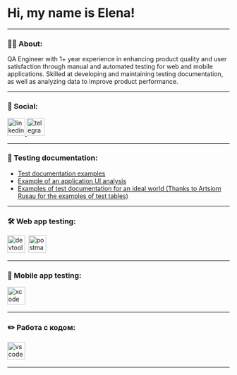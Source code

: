 # Hi, my name is Elena!

---

### 👨‍💻 About:

QA Engineer with 1+ year experience in enhancing product quality and user satisfaction through manual and automated testing for web and mobile applications. Skilled at developing and maintaining testing documentation, as well as analyzing data to improve product performance. 

---
### 🤝 Social:

  <div id="badges">
    <a href="https://www.https://www.linkedin.com/in/elena-cherezova/" target="_blank">
      <img src="https://cdn-icons-png.flaticon.com/512/2504/2504799.png" width="40" height="40" alt="linkedin" />
    </a>
    <a href="https://t.me/ghost_anyways" target="_blank">
      <img src="https://cdn-icons-png.flaticon.com/512/2111/2111646.png" width="40" height="40" alt="telegram" />
    </a>
  </div>

---

### 📁 Testing documentation:

- [Test documentation examples](https://docs.google.com/document/d/1LqWpQhVcu-0AXbTfV7kWMe4nwD9kd7UWQTCZqx5A0XQ/edit?usp=sharing)
- [Example of an application UI analysis](https://docs.google.com/spreadsheets/d/1VoOd0Sm7wrDGb2MmwzJd7UqbZid6RAalMSQcrZjcq8o/edit?usp=sharing)
- [Examples of test documentation for an ideal world (Thanks to Artsiom Rusau for the examples of test tables)](https://docs.google.com/spreadsheets/d/1pb4TN13qzDcE3LvKjUdGbqvUP06yV2KT5C7oC5zWkLU/edit?usp=sharing)

---

### 🛠 Web app testing:

<div>
  <img src="https://d33wubrfki0l68.cloudfront.net/38b5c953a4667366685d55db55d057c86db1fc54/a0fdc/static/acae6b24d940347661ca901ea07f47c1/chrome-dev-logo-icon.png" title="devtools" alt="devtools" width="40" height="40"/>&nbsp
  <img src="https://seeklogo.com/images/P/postman-logo-0087CA0D15-seeklogo.com.png" title="postman" alt="postman" width="40" height="40"/>&nbsp
</div>

---

### 📱 Mobile app testing:

<div>
  <img src="https://cdn.jsdelivr.net/gh/devicons/devicon/icons/xcode/xcode-original.svg" title="xcode" alt="xcode" width="40" height="40"/>&nbsp
</div>

---

### ✏️ Работа с кодом:

<div>
  <img src="https://cdn.jsdelivr.net/gh/devicons/devicon/icons/vscode/vscode-original.svg" title="vscode" alt="vscode" width="40" height="40"/>&nbsp
  
</div>

---